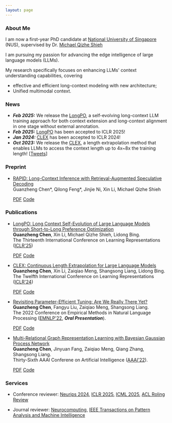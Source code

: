 ```yaml
---
layout: page
---
```


### About Me

I am now a first-year PhD candidate at [National University of Singapore](https://nus.edu.sg/) (NUS), supervised by Dr. [Michael Qizhe Shieh](https://michaelshieh.com/)
<!-- second-year Master's student at [Sun Yat-sen University](https://www.sysu.edu.cn/) (SYSU), supervised by Dr. [Shangsong Liang](https://cse.sysu.edu.cn/content/4569). I also work closely with [Zaiqiao Meng](https://mengzaiqiao.github.io/) and [Fangyu Liu](https://fangyuliu.me/about.html).
Previously, I completed my Bachelor's degree at [Chongqing University](https://www.cqu.edu.cn/) (CQU) in 2021. -->
I am pursuing my passion for advancing the edge intelligence of large language models (LLMs).

My research specifically focuses on enhancing LLMs' context understanding capabilities, covering

- effective and efficient long-context modeling with new architecture;
- Unified multimodal context.
<!-- - exploring the scaling ability of linear RNN (state-space model).<br>

I also spend some time focusing on knowledge injection and verification for LLMs. -->



### News
- ***Feb 2025:*** We release the [LongPO](https://www.arxiv.org/pdf/2502.13922), a self-evolving long-context LLM training approach for both context extension and long-context alignment in one stage without external annotation.
- ***Feb 2025:*** [LongPO](https://www.arxiv.org/pdf/2502.13922) has been accepted to ICLR 2025!
- ***Jan 2024:*** [CLEX](https://arxiv.org/abs/2310.16450) has been accepted to ICLR 2024!
- ***Oct 2023:*** We release the [CLEX](https://arxiv.org/abs/2310.16450), a length extrapolation method that enables LLMs to access the context length up to 4x~8x the training length! [[Tweets](https://twitter.com/gzchen3/status/1717584594533511553)]


### Preprint


- [RAPID: Long-Context Inference with Retrieval-Augmented Speculative Decoding](https://arxiv.org/abs/2502.20330)<br>
  Guanzheng Chen*, Qilong Feng*, Jinjie Ni, Xin Li, Michael Qizhe Shieh
  
  <div class="btn-links">
  <a class="btn btn-outline-primary btn-page-header btn-sm" href="https://arxiv.org/pdf/2502.20330" target="_blank" rel="noopener">PDF</a>
  <a class="btn btn-outline-primary btn-page-header btn-sm" href="https://github.com/John-AI-Lab/RAPID" target="_blank" rel="noopener">Code</a>
  </div>




### Publications

- [LongPO: Long Context Self-Evolution of Large Language Models through Short-to-Long Preference Optimization](https://arxiv.org/abs/2502.13922)<br>
  **Guanzheng Chen**, Xin Li, Michael Qizhe Shieh, Lidong Bing.<br>
 The Thirteenth International Conference on Learning Representations ([ICLR'25](https://iclr.cc/))
  
  <div class="btn-links">
  <a class="btn btn-outline-primary btn-page-header btn-sm" href="https://www.arxiv.org/pdf/2502.13922" target="_blank" rel="noopener">PDF</a>
  <a class="btn btn-outline-primary btn-page-header btn-sm" href="https://github.com/DAMO-NLP-SG/LongPO" target="_blank" rel="noopener">Code</a>
  </div>


- [CLEX: Continuous Length Extrapolation for Large Language Models](https://arxiv.org/pdf/2310.16450.pdf)<br>
  **Guanzheng Chen**, Xin Li, Zaiqiao Meng, Shangsong Liang, Lidong Bing.<br>
 The Twelfth International Conference on Learning Representations ([ICLR'24](https://iclr.cc/))
  
  <div class="btn-links">
  <a class="btn btn-outline-primary btn-page-header btn-sm" href="https://arxiv.org/pdf/2310.16450.pdf" target="_blank" rel="noopener">PDF</a>
  <a class="btn btn-outline-primary btn-page-header btn-sm" href="https://github.com/DAMO-NLP-SG/CLEX" target="_blank" rel="noopener">Code</a>
  </div>


- [Revisiting Parameter-Efficient Tuning: Are We Really There Yet?](https://arxiv.org/abs/2202.07962)<br>
  **Guanzheng Chen**, Fangyu Liu, Zaiqiao Meng, Shangsong Liang.<br>
  The 2022 Conference on Empirical Methods in Natural Language Processing ([EMNLP'22](https://2022.emnlp.org/), ***Oral Presentation***).
  
  <div class="btn-links">
  <a class="btn btn-outline-primary btn-page-header btn-sm" href="https://arxiv.org/pdf/2202.07962.pdf" target="_blank" rel="noopener">PDF</a>
  <a class="btn btn-outline-primary btn-page-header btn-sm" href="https://github.com/guanzhchen/petuning" target="_blank" rel="noopener">Code</a>
  </div>

- [Multi-Relational Graph Representation Learning with Bayesian Gaussian Process Network](https://ojs.aaai.org/index.php/AAAI/article/view/20492)<br>
  **Guanzheng Chen**, Jinyuan Fang, Zaiqiao Meng, Qiang Zhang, Shangsong Liang.<br>
  Thirty-Sixth AAAI Conferene on Artificial Intelligence ([AAAI'22](https://aaai.org/Conferences/AAAI-22/)).<br>
  
  <div class="btn-links">
  <a class="btn btn-outline-primary btn-page-header btn-sm" href="{{site.url}}/data/papers/8491.ChenG_with_appendix.pdf" target="_blank" rel="noopener">PDF</a>
  <a class="btn btn-outline-primary btn-page-header btn-sm" href="https://github.com/sysu-gzchen/GGPN" target="_blank" rel="noopener">Code</a>
  </div>

### Services

- Conference reviewer: [Neurips 2024](https://neurips.cc/Conferences/2024), [ICLR 2025](https://iclr.cc/), [ICML 2025](https://icml.cc/), [ACL Roling Review ](https://aclrollingreview.org/)

- Journal reviewer: [Neurocomputing](https://www.sciencedirect.com/journal/neurocomputing), [IEEE Transactions on Pattern Analysis and Machine Intelligence](https://ieeexplore.ieee.org/xpl/RecentIssue.jsp?punumber=34)